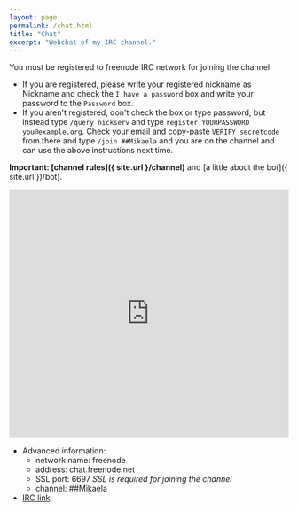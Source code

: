 ```yaml
---
layout: page
permalink: /chat.html
title: "Chat"
excerpt: "Webchat of my IRC channel."
---
```


You must be registered to freenode IRC network for joining the channel.
* If you are registered, please write your registered nickname as Nickname
  and check the `I have a password` box and write your password to the
  `Password` box.
* If you aren't registered, don't check the box or type password, but
  instead type `/query nickserv` and type
  `register YOURPASSWORD you@example.org`. Check your email and copy-paste
  `VERIFY secretcode` from there and type `/join ##Mikaela` and you are on
  the channel and can use the above instructions next time.

**Important: [channel rules]({ site.url }/channel)** and
[a little about the bot]({ site.url })/bot).

<iframe src="https://kiwiirc.com/client/chat.freenode.net:+6697/##Mikaela" style="border:0; width:100%; height:450px;"></iframe>

* Advanced information:
    * network name: freenode
    * address: chat.freenode.net
    * SSL port: 6697 *SSL is required for joining the channel*
    * channel: ##Mikaela
* [IRC link](ircs://chat.freenode.net:6697/##Mikaela)
